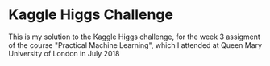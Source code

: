 # Kaggle Higgs Challenge
This is my solution to the Kaggle Higgs challenge, for the week 3 assigment of the course "Practical Machine Learning", which I attended at Queen Mary University of London in July 2018
